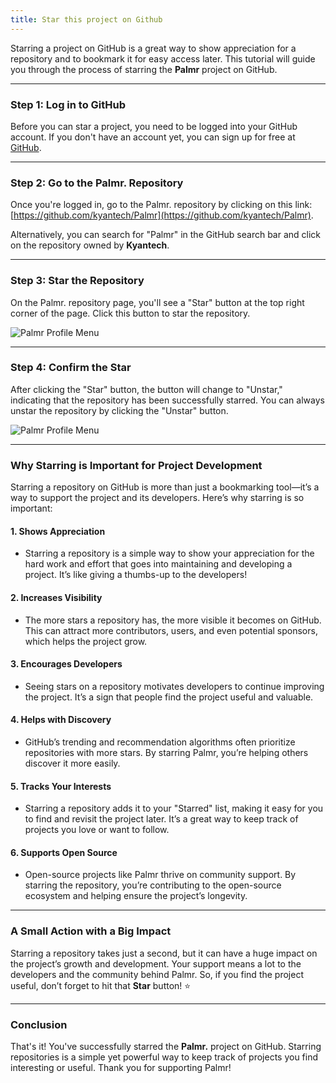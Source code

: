 ```yaml
---
title: Star this project on Github
---
```


 Starring a project on GitHub is a great way to show appreciation for a repository and to bookmark it for easy access later. This tutorial will guide you through the process of starring the **Palmr** project on GitHub.

---

### Step 1: Log in to GitHub

Before you can star a project, you need to be logged into your GitHub account. If you don't have an account yet, you can sign up for free at [GitHub](https://github.com/).

---

### Step 2: Go to the Palmr. Repository

Once you're logged in, go to the Palmr. repository by clicking on this link: [https://github.com/kyantech/Palmr](https://github.com/kyantech/Palmr).

Alternatively, you can search for "Palmr" in the GitHub search bar and click on the repository owned by **Kyantech**.

---

### Step 3: Star the Repository

On the Palmr. repository page, you'll see a "Star" button at the top right corner of the page. Click this button to star the repository.

![Palmr Profile Menu](/public/sponsor/star-btn.png)

---

### Step 4: Confirm the Star

After clicking the "Star" button, the button will change to "Unstar," indicating that the repository has been successfully starred. You can always unstar the repository by clicking the "Unstar" button.

![Palmr Profile Menu](/public/sponsor/starred-button.png)


---

### Why Starring is Important for Project Development

Starring a repository on GitHub is more than just a bookmarking tool—it’s a way to support the project and its developers. Here’s why starring is so important:

#### 1. **Shows Appreciation**
   - Starring a repository is a simple way to show your appreciation for the hard work and effort that goes into maintaining and developing a project. It’s like giving a thumbs-up to the developers!

#### 2. **Increases Visibility**
   - The more stars a repository has, the more visible it becomes on GitHub. This can attract more contributors, users, and even potential sponsors, which helps the project grow.

#### 3. **Encourages Developers**
   - Seeing stars on a repository motivates developers to continue improving the project. It’s a sign that people find the project useful and valuable.

#### 4. **Helps with Discovery**
   - GitHub’s trending and recommendation algorithms often prioritize repositories with more stars. By starring Palmr, you’re helping others discover it more easily.

#### 5. **Tracks Your Interests**
   - Starring a repository adds it to your "Starred" list, making it easy for you to find and revisit the project later. It’s a great way to keep track of projects you love or want to follow.

#### 6. **Supports Open Source**
   - Open-source projects like Palmr thrive on community support. By starring the repository, you’re contributing to the open-source ecosystem and helping ensure the project’s longevity.

---

### A Small Action with a Big Impact
Starring a repository takes just a second, but it can have a huge impact on the project’s growth and development. Your support means a lot to the developers and the community behind Palmr. So, if you find the project useful, don’t forget to hit that **Star** button! ⭐

---

### Conclusion

That's it! You've successfully starred the **Palmr.** project on GitHub. Starring repositories is a simple yet powerful way to keep track of projects you find interesting or useful. Thank you for supporting Palmr!

